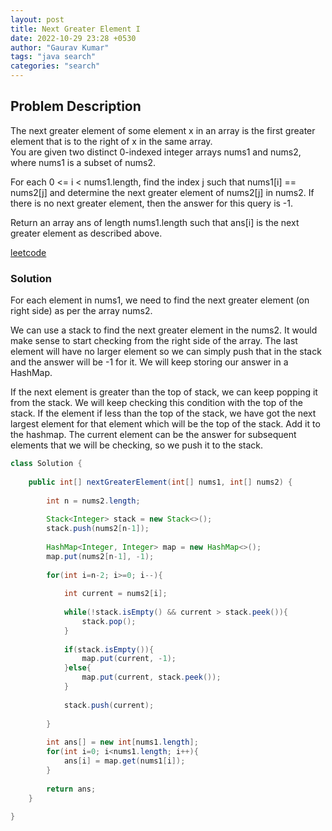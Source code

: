 ```yaml
---
layout: post
title: Next Greater Element I
date: 2022-10-29 23:28 +0530
author: "Gaurav Kumar"
tags: "java search"
categories: "search"
---
```


## Problem Description

The next greater element of some element x in an array is the first greater element that is to the right of x in the same array.  
You are given two distinct 0-indexed integer arrays nums1 and nums2, where nums1 is a subset of nums2.  

For each 0 <= i < nums1.length, find the index j such that nums1[i] == nums2[j] and determine the next greater element of nums2[j] in nums2. If there is no next greater element, then the answer for this query is -1.  

Return an array ans of length nums1.length such that ans[i] is the next greater element as described above.

[leetcode](https://leetcode.com/problems/next-greater-element-i/)

### Solution

For each element in nums1, we need to find the next greater element (on right side) as per the array nums2.  

We can use a stack to find the next greater element in the nums2. It would make sense to start checking from the right side of the array. The last element will have no larger element so we can simply push that in the stack and the answer will be -1 for it. We will keep storing our answer in a HashMap.  

If the next element is greater than the top of stack, we can keep popping it from the stack. We will keep checking this condition with the top of the stack. If the element if less than the top of the stack, we have got the next largest element for that element which will be the top of the stack. Add it to the hashmap. The current element can be the answer for subsequent elements that we will be checking, so we push it to the stack.

```java
class Solution {
    
    public int[] nextGreaterElement(int[] nums1, int[] nums2) {
        
        int n = nums2.length;
        
        Stack<Integer> stack = new Stack<>();
        stack.push(nums2[n-1]);
        
        HashMap<Integer, Integer> map = new HashMap<>();
        map.put(nums2[n-1], -1);        
        
        for(int i=n-2; i>=0; i--){
            
            int current = nums2[i];
            
            while(!stack.isEmpty() && current > stack.peek()){
                stack.pop();
            }
            
            if(stack.isEmpty()){
                map.put(current, -1);
            }else{
                map.put(current, stack.peek());
            }
            
            stack.push(current);
            
        }
        
        int ans[] = new int[nums1.length];
        for(int i=0; i<nums1.length; i++){
            ans[i] = map.get(nums1[i]);
        }
        
        return ans;
    }
    
}
```
